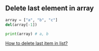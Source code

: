 ## Delete last element in array

```python
array = ["a", "b", "c"]
del(array[-1])

print(array) # a, b
```

[How to delete last item in list?](https://stackoverflow.com/questions/18169965/how-to-delete-last-item-in-list)
